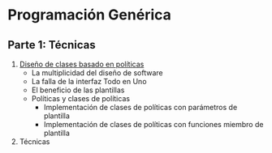 # Programación Genérica

## Parte 1: Técnicas

1. [Diseño de clases basado en políticas](3854432cbf33666f754aecf414f5e425.md)
   * La multiplicidad del diseño de software
   * La falla de la interfaz Todo en Uno
   * El beneficio de las plantillas
   * Políticas y clases de políticas
       * Implementación de clases de políticas con parámetros de plantilla
       * Implementación de clases de políticas con funciones miembro de plantilla
2. Técnicas
